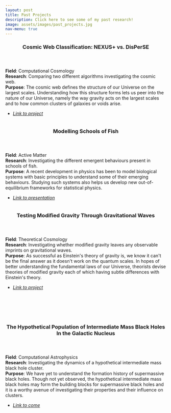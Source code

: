 ```yaml
---
layout: post
title: Past Projects
description: Click here to see some of my past research!
image: assets/images/past_projects.jpg
nav-menu: true
---
```

<section id="two" class="spotlights">
	<section>
		<div class="content">
			<div class="inner">
				<header class="major">
					<h3>Cosmic Web Classification: NEXUS+ vs. DisPerSE</h3>
				</header>
                <b>Field</b>: Computational Cosmology <br>
                <b>Research</b>: Comparing two different algorithms investigating the cosmic web. <br>
                <b>Purpose</b>: The cosmic web defines the structure of our Universe on the largest scales. Understanding how this structure forms lets us peer into the nature of our Universe, namely the way gravity acts on the largest scales and to how common clusters of galaxies or voids arise. <br>
				<ul class="actions">
					<li><a href='https://fse.studenttheses.ub.rug.nl/22546/'><i>Link to project</i></a></li>
				</ul>
			</div>
		</div>
		<a class="image">
            <img src="{% link assets/images/cosmic_web.png %}" alt="" data-position="bottom" />
		</a>
	</section>	
	<section>
		<div class="content">
			<div class="inner">
				<header class="major">
					<h3>Modelling Schools of Fish</h3>
				</header>
                <b>Field</b>: Active Matter <br>
                <b>Research</b>: Investigating the different emergent behaviours present in schools of fish. <br>
                <b>Purpose</b>: A recent development in physics has been to model biological systems with basic principles to understand some of their emerging behaviours. Studying such systems also helps us develop new out-of-equilibrium frameworks for statistical physics. <br>
				<ul class="actions">
					<li><a href='https://docs.google.com/presentation/d/1OAJfrBpMzJs-HojhwO3v9BqsTYam-mf8/edit?usp=sharing&ouid=117387893329040448761&rtpof=true&sd=true'><i>Link to presentation</i></a></li>
				</ul>
			</div>
		</div>
		<a class="image">
            <img src="{% link assets/images/fish_school.png %}" alt="" data-position="bottom" />
		</a>
	</section>	
	<section>
		<div class="content">
			<div class="inner">
				<header class="major">
					<h3>Testing Modified Gravity Through Gravitational Waves</h3>
				</header>
                <b>Field</b>: Theoretical Cosmology <br>
                <b>Research</b>: Investigating whether modified gravity leaves any observable imprints on gravitational waves. <br>
                <b>Purpose</b>: As successful as Einstein's theory of gravity is, we know it can't be the final answer as it doesn't work on the quantum scales. In hopes of better understanding the fundamental laws of our Universe, theorists devise theories of modified gravity each of which having subtle differences with Einstein's theory. <br>
				<ul class="actions">
					<li><a href='https://studenttheses.universiteitleiden.nl/handle/1887/3278624'><i>Link to project</i></a></li>
				</ul>
			</div>
		</div>
		<a class="image">
		<br><br><br><br>
            <img src="{% link assets/images/modified_gravity.jpg %}" alt="" data-position="bottom" />
		</a>
	</section>
	<section>
		<div class="content">
			<div class="inner">
				<header class="major">
					<h3>The Hypothetical Population of Intermediate Mass Black Holes In the Galactic Nucleus</h3>
				</header>
                <b>Field</b>: Computational Astrophysics <br>
                <b>Research</b>: Investigating the dynamics of a hypothetical intermediate mass black hole cluster. <br>
                <b>Purpose</b>: We have yet to understand the formation history of supermassive black holes. Though not yet observed, the hypothetical intermediate mass black holes may form the building blocks for supermassive black holes and it is a worthy avenue of investigating their properties and their influence on clusters. <br>
				<ul class="actions">
					<li><a href=''><i>Link to come</i></a></li>
				</ul>
			</div>
		</div>
		<a class="image">
		<br><br><br>
            <img src="{% link assets/images/imbh.png %}" alt="" data-position="bottom" />
		</a>
	</section>
</section>